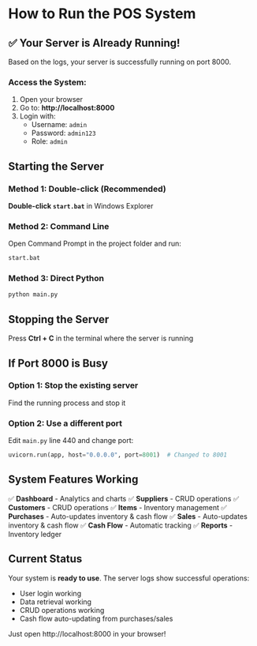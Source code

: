# How to Run the POS System

## ✅ Your Server is Already Running!

Based on the logs, your server is successfully running on port 8000.

### Access the System:
1. Open your browser
2. Go to: **http://localhost:8000**
3. Login with:
   - Username: `admin`
   - Password: `admin123`
   - Role: `admin`

## Starting the Server

### Method 1: Double-click (Recommended)
**Double-click `start.bat`** in Windows Explorer

### Method 2: Command Line
Open Command Prompt in the project folder and run:
```bash
start.bat
```

### Method 3: Direct Python
```bash
python main.py
```

## Stopping the Server

Press **Ctrl + C** in the terminal where the server is running

## If Port 8000 is Busy

### Option 1: Stop the existing server
Find the running process and stop it

### Option 2: Use a different port
Edit `main.py` line 440 and change port:
```python
uvicorn.run(app, host="0.0.0.0", port=8001)  # Changed to 8001
```

## System Features Working

✅ **Dashboard** - Analytics and charts
✅ **Suppliers** - CRUD operations
✅ **Customers** - CRUD operations
✅ **Items** - Inventory management
✅ **Purchases** - Auto-updates inventory & cash flow
✅ **Sales** - Auto-updates inventory & cash flow
✅ **Cash Flow** - Automatic tracking
✅ **Reports** - Inventory ledger

## Current Status

Your system is **ready to use**. The server logs show successful operations:
- User login working
- Data retrieval working
- CRUD operations working
- Cash flow auto-updating from purchases/sales

Just open http://localhost:8000 in your browser!

